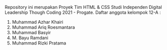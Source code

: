 Repository ini merupakan Proyek Tim HTML & CSS Studi Independen Digital Leadership Though Coding 2021 - Progate.
Daftar anggota kelompok 12-A :
1. Muhammad Azhar Khairi
2. Muhammad Ariq Roesmantara
3. Muhammad Basyir
4. M. Bayu Ramdani
5. Muhammad Rizki Pratama
